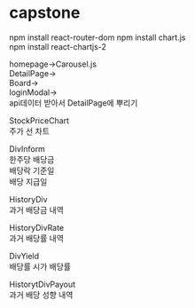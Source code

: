 # capstone

npm install react-router-dom
npm install chart.js  
npm install react-chartjs-2

homepage->Carousel.js  
DetailPage->  
Board->  
loginModal->  
api데이터 받아서 DetailPage에 뿌리기

StockPriceChart  
주가 선 차트

DivInform  
한주당 배당금  
배당락 기준일  
배당 지급일

HistoryDiv  
과거 배당금 내역

HistoryDivRate  
과거 배당률 내역

DivYield  
배당률 시가 배당률

HistorytDivPayout  
과거 배당 성향 내역
